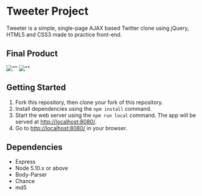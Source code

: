 # Tweeter Project

Tweeter is a simple, single-page AJAX based Twitter clone using jQuery, HTML5 and CSS3 made to practice front-end.


## Final Product

![""](#)
![""](#)


## Getting Started

1. Fork this repository, then clone your fork of this repository.
2. Install dependencies using the `npm install` command.
3. Start the web server using the `npm run local` command. The app will be served at <http://localhost:8080/>.
4. Go to <http://localhost:8080/> in your browser.

## Dependencies

- Express
- Node 5.10.x or above
- Body-Parser
- Chance
- md5